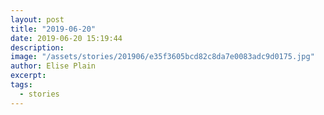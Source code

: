 ```yaml
---
layout: post
title: "2019-06-20"
date: 2019-06-20 15:19:44
description: 
image: "/assets/stories/201906/e35f3605bcd82c8da7e0083adc9d0175.jpg"
author: Elise Plain
excerpt: 
tags: 
  - stories
---
```



<p></p>
